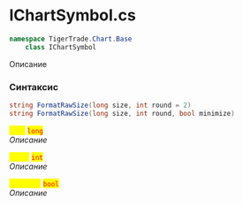 
# IChartSymbol.cs
```csharp
namespace TigerTrade.Chart.Base  
    class IChartSymbol
```

Описание

### Синтаксис
```csharp
string FormatRawSize(long size, int round = 2)
string FormatRawSize(long size, int round, bool minimize)
```

<mark style="color:yellow;">**`size`**</mark> <mark style="color:red;">`long`</mark>  
 *Описание*  
  
<mark style="color:yellow;">**`round`**</mark> <mark style="color:red;">`int`</mark>  
 *Описание*  
  
<mark style="color:yellow;">**`minimize`**</mark> <mark style="color:red;">`bool`</mark>  
 *Описание*  
  

                    
                    